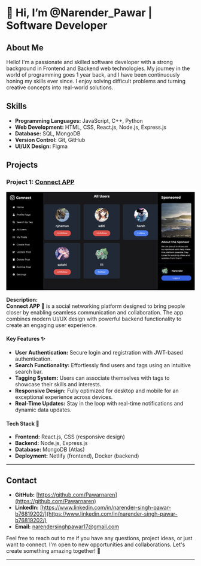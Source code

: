 # 👋 Hi, I’m @Narender_Pawar | Software Developer

<!--
**Pawarnaren/Pawarnaren** is a ✨ _special_ ✨ repository because its `README.md` (this file) appears on your GitHub profile.
-->

## About Me

Hello! I'm a passionate and skilled software developer with a strong background in Frontend and Backend web technologies. My journey in the world of programming goes 1 year back, and I have been continuously honing my skills ever since. I enjoy solving difficult problems and turning creative concepts into real-world solutions.

## Skills

- **Programming Languages:** JavaScript, C++, Python
- **Web Development:** HTML, CSS, React.js, Node.js, Express.js
- **Database:** SQL, MongoDB
- **Version Control:** Git, GitHub
- **UI/UX Design:** Figma

## Projects

### Project 1: [Connect APP](https://connect-app17.netlify.app/login)
<img width="948" alt="Connect App Screenshot" src="https://github.com/Pawarnaren/Pawarnaren/blob/main/profileImage.png">

<!-- Replace 'profileImage.png' with the correct image URL -->

**Description:**  
**Connect APP 🚀** is a social networking platform designed to bring people closer by enabling seamless communication and collaboration. The app combines modern UI/UX design with powerful backend functionality to create an engaging user experience.

#### Key Features ✨
- **User Authentication:** Secure login and registration with JWT-based authentication.
- **Search Functionality:** Effortlessly find users and tags using an intuitive search bar.
- **Tagging System:** Users can associate themselves with tags to showcase their skills and interests.
- **Responsive Design:** Fully optimized for desktop and mobile for an exceptional experience across devices.
- **Real-Time Updates:** Stay in the loop with real-time notifications and dynamic data updates.

#### Tech Stack 🔧
- **Frontend:** React.js, CSS (responsive design)
- **Backend:** Node.js, Express.js
- **Database:** MongoDB (Atlas)
- **Deployment:** Netlify (frontend), Docker (backend)

---

## Contact

- **GitHub:** [https://github.com/Pawarnaren](https://github.com/Pawarnaren)
- **LinkedIn:** [https://www.linkedin.com/in/narender-singh-pawar-b76819202/](https://www.linkedin.com/in/narender-singh-pawar-b76819202/)
- **Email:** [narendersinghpawar17@gmail.com](mailto:narendersinghpawar17@gmail.com)

Feel free to reach out to me if you have any questions, project ideas, or just want to connect. I'm open to new opportunities and collaborations. Let's create something amazing together! 🚀

---


